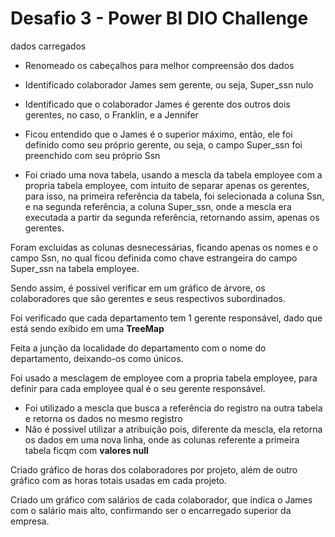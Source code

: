 # Desafio 3 - Power BI DIO Challenge

dados carregados
- Renomeado os cabeçalhos para melhor compreensão dos dados
- Identificado colaborador James sem gerente, ou seja, Super_ssn nulo
- Identificado que o colaborador James é gerente dos outros dois gerentes, no caso, o Franklin, e a Jennifer
- Ficou entendido que o James é o superior máximo, então, ele foi definido como seu próprio gerente, ou seja, o campo Super_ssn foi preenchido com seu próprio Ssn

- Foi criado uma nova tabela, usando a mescla da tabela employee com a propria tabela employee, com intuito de separar apenas os gerentes, para isso, na primeira referência da tabela, foi selecionada a coluna Ssn, e na segunda referência, a coluna Super_ssn, onde a mescla era executada a partir da segunda referência, retornando assim, apenas os gerentes.

Foram excluidas as colunas desnecessárias, ficando apenas os nomes e o campo Ssn, no qual ficou definida como chave estrangeira do campo Super_ssn na tabela employee.

Sendo assim, é possivel verificar em um gráfico de árvore, os colaboradores que são gerentes e seus respectivos subordinados.

Foi verificado que cada departamento tem 1 gerente responsável, dado que está sendo exibido em uma **TreeMap**

Feita a junção da localidade do departamento com o nome do departamento, deixando-os como únicos.

Foi usado a mesclagem de employee com a propria tabela employee, para definir para cada employee qual é o seu gerente responsável.

* Foi utilizado a mescla que busca a referência do registro na outra tabela e retorna os dados no mesmo registro
* Não é possivel utilizar a atribuição pois, diferente da mescla, ela retorna os dados em uma nova linha, onde as colunas referente a primeira tabela ficqm com __valores null__

Criado gráfico de horas dos colaboradores por projeto, além de outro gráfico com as horas totais usadas em cada projeto.

Criado um gráfico com salários de cada colaborador, que indica o James com o salário mais alto, confirmando ser o encarregado superior da empresa.